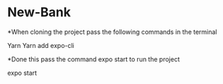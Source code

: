 # New-Bank

*When cloning the project pass the following commands in the terminal

Yarn 
Yarn add expo-cli

*Done this pass the command expo start to run the project

expo start

